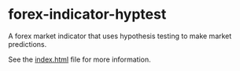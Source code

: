 forex-indicator-hyptest
=======================

A forex market indicator that uses hypothesis testing to make market predictions.

See the [index.html](index.html) file for more information.